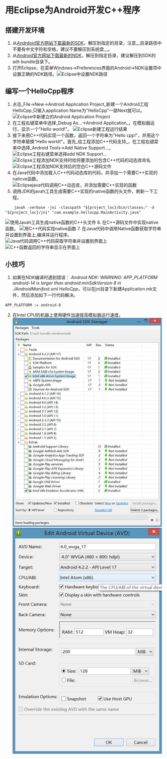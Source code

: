 # 用Eclipse为Android开发C++程序

## __搭建开发环境__
1. 从[Andrdoid官方网站下载最新的SDK](http://developer.android.com/sdk/index.html)，解压到指定的目录，注意__目录路径中不要有中文字符和空格，建议不要解压到系统盘__。
2. 从[Android官方网站下载最新的NDK](http://developer.android.com/tools/sdk/ndk/index.html)，解压到指定目录，建议解压到SDK的adt-bundle目录下。
3. 打开Eclipse，在菜单Windows->Preferences界面的Android->NDK设置项中设置正确的NDK路径。![][img_13.1]

## __编写一个HelloCpp程序__
1. 点击_File->New->Android Application Project_新建一个Android工程HelloCpp,只输入application Name为"HelloCpp"一路Next就可以。
![][img_21.1]
2. 在工程右键菜单中选择_Debug As...->Android Application_，在模拟器运行，显示一个"Hello world!"。
![][img_22.1]
3. 接下来用C++代码实现一个函数，返回一个字符串为"Hello cpp!"，并用这个字符串替换"Hello world!"。首先_给工程添加C++代码支持_，在工程右键菜单中选择_Android Tools->Add Native Support..._
![][img_23.1]
![][img_23.2]
![][img_23.3]
4. 在Java代码中添加载入C++代码动态库的代码，并添加一个需要C++实现的naticve函数。
![][img_24.1]
5. 调用JDK的javah工具生成需要C++实现的native函数的头文件，刷新一下工程。
```
    javah -verbose -jni -classpath "${project_loc}/bin/classes;" -d "${project_loc}/jni" "com.example.hellocpp.MainActivity.java"
```
![][img_25.1]
6. 在C++源码文件中实现native函数。
![][img_26.1]
7. 在Java代码中调用Native函数获取字符串并设置到界面上,编译并运行程序。
![][img_27.1]
![][img_27.2]

## __小技巧__
1. 如果在NDK编译时遇到错误： _Android NDK: WARNING: APP_PLATFORM android-14 is larger than android:minSdkVersion 8 in ./AndroidManifest.xml	HelloCpp_，可以在jni目录下新建Application.mk文件，然后添加如下一行代码解决。
```
APP_PLATFORM := android-8
```
2. 在Intel CPU的机器上使用硬件加速提高模拟器运行速度。
![用Android SDK Manager安装最新的SDK版本的x86 system Image 和 Intel的硬件加速支持软件][img_a21]
![用AVD建立模拟器时选择x86的ABI][img_a22]

[img_13.1]: images/eclipse_set_ndk_path.jpg             "Eclipse中设置NDK路径"

[img_21.1]: images/eclipse_new_project.jpg              "Eclipse中新建立的Android Application Project"
[img_22.1]: images/eclipse_new_project_run.jpg          "Eclipse新建工程运行结果"
[img_23.1]: images/eclipse_select_add_ndk_support.jpg   "Eclipse工程右键菜单选择add NDK Support..."
[img_23.2]: images/eclipse_name_native_library.jpg      "Eclipse工程添加NDK支持时给将要添加的包含C++代码的动态库命名"
[img_23.3]: images/eclipse_new_project_with_ndk_support.jpg "Eclipse工程添加NDK支持后的空白C++源码文件"
[img_24.1]: images/eclipse_java_add_native_method.jpg   "Eclipsejava代码调用C++动态库，并添加需要C++实现的函数"
[img_25.1]: images/eclipse_javah_gen_header.jpg         "使用Javah工具生成native函数的C++头文件"
[img_26.1]: images/eclipse_impl_native_method.jpg       "用C++代码实现native函数"
[img_27.1]: images/eclipse_java_call_native.jpg         "Java代码调用C++代码获取字符串并设置到界面上"
[img_27.2]: images/eclipse_show_hello_cpp.jpg           "C++函数返回的字符串显示在界面上"

[img_a21]: images/asm_install_x86_emu.jpg
[img_a22]: images/avd_emu_enable_hard_acc.jpg
